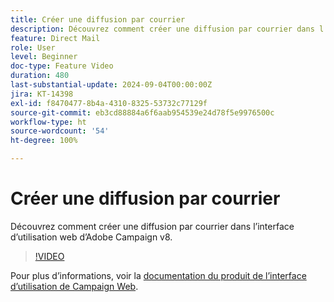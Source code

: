 ```yaml
---
title: Créer une diffusion par courrier
description: Découvrez comment créer une diffusion par courrier dans l’interface d’utilisation web d’Adobe Campaign v8.
feature: Direct Mail
role: User
level: Beginner
doc-type: Feature Video
duration: 480
last-substantial-update: 2024-09-04T00:00:00Z
jira: KT-14398
exl-id: f8470477-8b4a-4310-8325-53732c77129f
source-git-commit: eb3cd88884a6f6aab954539e24d78f5e9976500c
workflow-type: ht
source-wordcount: '54'
ht-degree: 100%

---
```


# Créer une diffusion par courrier

Découvrez comment créer une diffusion par courrier dans l’interface d’utilisation web d’Adobe Campaign v8.

>[!VIDEO](https://video.tv.adobe.com/v/3433316/?learn=on)

Pour plus d’informations, voir la [documentation du produit de l’interface d’utilisation de Campaign Web](https://experienceleague.adobe.com/fr/docs/campaign-web/v8/msg/direct-mail/gs-direct-mail).
